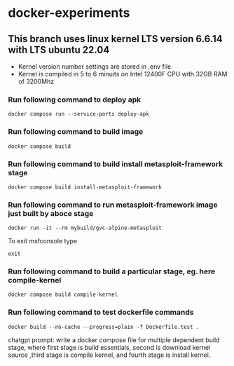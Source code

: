 # docker-experiments

## This branch uses linux kernel LTS version 6.6.14 with LTS ubuntu 22.04

- Kernel version number settings are stored in .env file
- Kernel is compiled in 5 to 6 minuits on Intel 12400F CPU with 32GB RAM of 3200Mhz

### Run following command to deploy apk 

```
docker compose run --service-ports deploy-apk
```

### Run following command to build image

```
docker compose build
```

### Run following command to build install metasploit-framework stage

```
docker compose build install-metasploit-framework
```

### Run following command to run metasploit-framework image just built by aboce stage

```
docker run -it --rm mybuild/gvc-alpine-metasploit 
```

To exit msfconsole type

```
exit
```

### Run following command to build a particular stage, eg. here compile-kernel

```
docker compose build compile-kernel
```

### Run following command to test dockerfile commands

```
docker build --no-cache --progress=plain -f Dockerfile.test .
```

chatgpt prompt:
write a docker compose file for multiple dependent build stage, where first stage is build essentials, second is download kernel source ,third stage is compile kernel, and fourth stage is install kernel.
